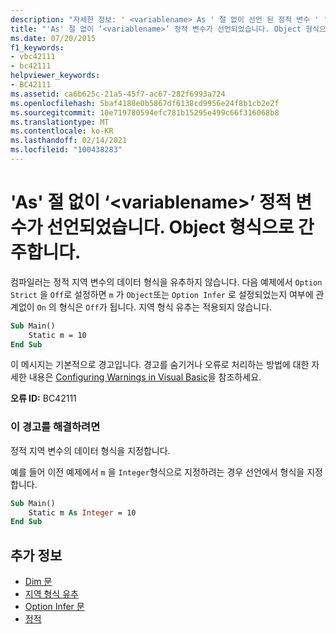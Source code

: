 ```yaml
---
description: "자세한 정보: ' <variablename> As ' 절 없이 선언 된 정적 변수 ' ', ' Object ' 형식으로 간주 됩니다."
title: "'As' 절 없이 ‘<variablename>’ 정적 변수가 선언되었습니다. Object 형식으로 간주합니다."
ms.date: 07/20/2015
f1_keywords:
- vbc42111
- bc42111
helpviewer_keywords:
- BC42111
ms.assetid: ca6b625c-21a5-45f7-ac67-282f6993a724
ms.openlocfilehash: 5baf4188e0b5867df6138cd9956e24f8b1cb2e2f
ms.sourcegitcommit: 10e719780594efc781b15295e499c66f316068b8
ms.translationtype: MT
ms.contentlocale: ko-KR
ms.lasthandoff: 02/14/2021
ms.locfileid: "100438283"
---
```

# <a name="static-variable-variablename-declared-without-an-as-clause-type-of-object-assumed"></a>'As' 절 없이 ‘\<variablename>’ 정적 변수가 선언되었습니다. Object 형식으로 간주합니다.

컴파일러는 정적 지역 변수의 데이터 형식을 유추하지 않습니다. 다음 예제에서 `Option Strict` 을 `Off`로 설정하면 `m` 가 `Object`또는 `Option Infer` 로 설정되었는지 여부에 관계없이 `On` 의 형식은 `Off`가 됩니다. 지역 형식 유추는 적용되지 않습니다.

```vb
Sub Main()
    Static m = 10
End Sub
```

이 메시지는 기본적으로 경고입니다. 경고를 숨기거나 오류로 처리하는 방법에 대한 자세한 내용은 [Configuring Warnings in Visual Basic](/visualstudio/ide/configuring-warnings-in-visual-basic)을 참조하세요.

**오류 ID:** BC42111

### <a name="to-address-this-warning"></a>이 경고를 해결하려면

정적 지역 변수의 데이터 형식을 지정합니다.

예를 들어 이전 예제에서 `m` 을 `Integer`형식으로 지정하려는 경우 선언에서 형식을 지정합니다.

```vb
Sub Main()
    Static m As Integer = 10
End Sub
```

## <a name="see-also"></a>추가 정보

- [Dim 문](../language-reference/statements/dim-statement.md)
- [지역 형식 유추](../programming-guide/language-features/variables/local-type-inference.md)
- [Option Infer 문](../language-reference/statements/option-infer-statement.md)
- [정적](../language-reference/modifiers/static.md)
